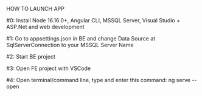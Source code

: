 HOW TO LAUNCH APP

#0: Install Node 16.16.0+, Angular CLI, MSSQL Server, Visual Studio + ASP.Net and web development

#1: Go to appsettings.json in BE and change Data Source at SqlServerConnection to your MSSQL Server Name

#2: Start BE project

#3: Open FE project with VSCode

#4: Open terminal/command line, type and enter this command: 
	ng serve --open
